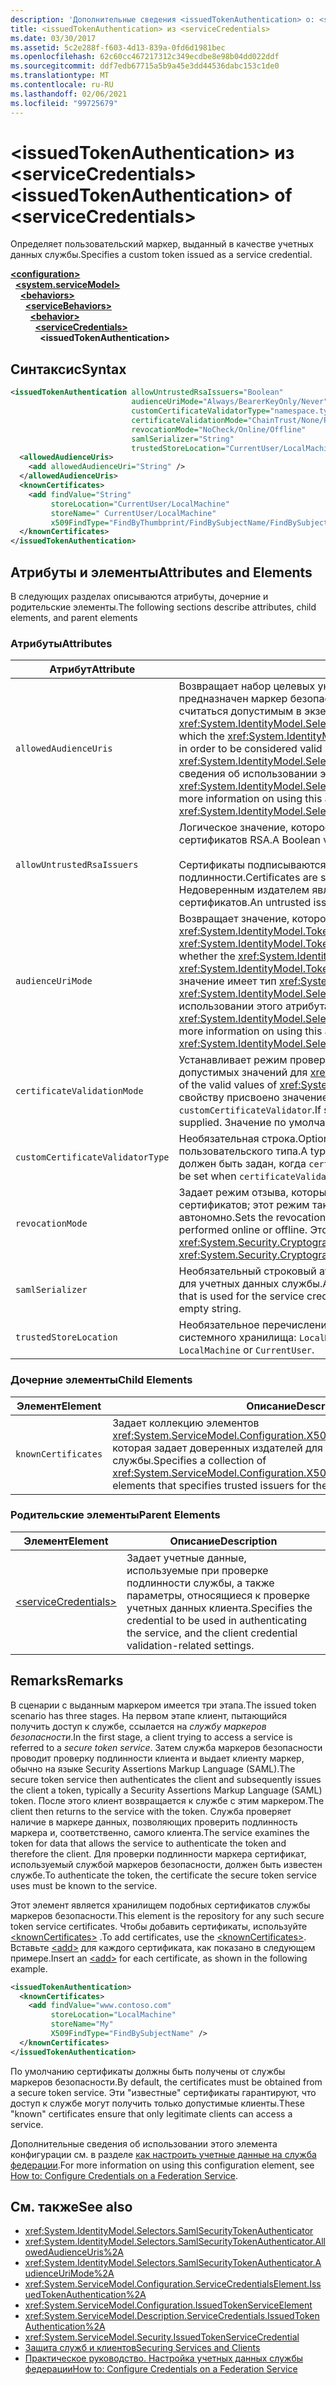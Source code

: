 ```yaml
---
description: 'Дополнительные сведения <issuedTokenAuthentication> о: <serviceCredentials>'
title: <issuedTokenAuthentication> из <serviceCredentials>
ms.date: 03/30/2017
ms.assetid: 5c2e288f-f603-4d13-839a-0fd6d1981bec
ms.openlocfilehash: 62c60cc467217312c349ecdbe8e98b04dd022ddf
ms.sourcegitcommit: ddf7edb67715a5b9a45e3dd44536dabc153c1de0
ms.translationtype: MT
ms.contentlocale: ru-RU
ms.lasthandoff: 02/06/2021
ms.locfileid: "99725679"
---
```

# <a name="issuedtokenauthentication-of-servicecredentials"></a><span data-ttu-id="83627-103">\<issuedTokenAuthentication> из \<serviceCredentials></span><span class="sxs-lookup"><span data-stu-id="83627-103">\<issuedTokenAuthentication> of \<serviceCredentials></span></span>

<span data-ttu-id="83627-104">Определяет пользовательский маркер, выданный в качестве учетных данных службы.</span><span class="sxs-lookup"><span data-stu-id="83627-104">Specifies a custom token issued as a service credential.</span></span>  
  
[**\<configuration>**](../configuration-element.md)\
&nbsp;&nbsp;[**\<system.serviceModel>**](system-servicemodel.md)\
&nbsp;&nbsp;&nbsp;&nbsp;[**\<behaviors>**](behaviors.md)\
&nbsp;&nbsp;&nbsp;&nbsp;&nbsp;&nbsp;[**\<serviceBehaviors>**](servicebehaviors.md)\
&nbsp;&nbsp;&nbsp;&nbsp;&nbsp;&nbsp;&nbsp;&nbsp;[**\<behavior>**](behavior-of-servicebehaviors.md)\
&nbsp;&nbsp;&nbsp;&nbsp;&nbsp;&nbsp;&nbsp;&nbsp;&nbsp;&nbsp;[**\<serviceCredentials>**](servicecredentials.md)\
&nbsp;&nbsp;&nbsp;&nbsp;&nbsp;&nbsp;&nbsp;&nbsp;&nbsp;&nbsp;&nbsp;&nbsp;**\<issuedTokenAuthentication>**  
  
## <a name="syntax"></a><span data-ttu-id="83627-105">Синтаксис</span><span class="sxs-lookup"><span data-stu-id="83627-105">Syntax</span></span>  
  
```xml  
<issuedTokenAuthentication allowUntrustedRsaIssuers="Boolean"
                           audienceUriMode="Always/BearerKeyOnly/Never"
                           customCertificateValidatorType="namespace.typeName, [,AssemblyName] [,Version=version number] [,Culture=culture] [,PublicKeyToken=token]"
                           certificateValidationMode="ChainTrust/None/PeerTrust/PeerOrChainTrust/Custom"
                           revocationMode="NoCheck/Online/Offline"
                           samlSerializer="String"
                           trustedStoreLocation="CurrentUser/LocalMachine">
  <allowedAudienceUris>
    <add allowedAudienceUri="String" />
  </allowedAudienceUris>
  <knownCertificates>
    <add findValue="String"
         storeLocation="CurrentUser/LocalMachine"
         storeName=" CurrentUser/LocalMachine"
         x509FindType="FindByThumbprint/FindBySubjectName/FindBySubjectDistinguishedName/FindByIssuerName/FindByIssuerDistinguishedName/FindBySerialNumber/FindByTimeValid/FindByTimeNotYetValid/FindBySerialNumber/FindByTimeExpired/FindByTemplateName/FindByApplicationPolicy/FindByCertificatePolicy/FindByExtension/FindByKeyUsage/FindBySubjectKeyIdentifier" />
  </knownCertificates>
</issuedTokenAuthentication>
```  
  
## <a name="attributes-and-elements"></a><span data-ttu-id="83627-106">Атрибуты и элементы</span><span class="sxs-lookup"><span data-stu-id="83627-106">Attributes and Elements</span></span>  

 <span data-ttu-id="83627-107">В следующих разделах описываются атрибуты, дочерние и родительские элементы.</span><span class="sxs-lookup"><span data-stu-id="83627-107">The following sections describe attributes, child elements, and parent elements</span></span>  
  
### <a name="attributes"></a><span data-ttu-id="83627-108">Атрибуты</span><span class="sxs-lookup"><span data-stu-id="83627-108">Attributes</span></span>  
  
|<span data-ttu-id="83627-109">Атрибут</span><span class="sxs-lookup"><span data-stu-id="83627-109">Attribute</span></span>|<span data-ttu-id="83627-110">Описание</span><span class="sxs-lookup"><span data-stu-id="83627-110">Description</span></span>|  
|---------------|-----------------|  
|`allowedAudienceUris`|<span data-ttu-id="83627-111">Возвращает набор целевых универсальных кодов ресурса (URI), для которых может быть предназначен маркер безопасности <xref:System.IdentityModel.Tokens.SamlSecurityToken>, чтобы считаться допустимым в экземпляре <xref:System.IdentityModel.Selectors.SamlSecurityTokenAuthenticator>.</span><span class="sxs-lookup"><span data-stu-id="83627-111">Gets the set of target URIs for which the <xref:System.IdentityModel.Tokens.SamlSecurityToken> security token can be targeted for in order to be considered valid by a <xref:System.IdentityModel.Selectors.SamlSecurityTokenAuthenticator> instance.</span></span> <span data-ttu-id="83627-112">Дополнительные сведения об использовании этого атрибута см. в разделе <xref:System.IdentityModel.Selectors.SamlSecurityTokenAuthenticator.AllowedAudienceUris%2A>.</span><span class="sxs-lookup"><span data-stu-id="83627-112">For more information on using this attribute, see <xref:System.IdentityModel.Selectors.SamlSecurityTokenAuthenticator.AllowedAudienceUris%2A>.</span></span>|  
|`allowUntrustedRsaIssuers`|<span data-ttu-id="83627-113">Логическое значение, которое указывает, допускаются ли недоверенные издатели сертификатов RSA.</span><span class="sxs-lookup"><span data-stu-id="83627-113">A Boolean value that specifies if untrusted RSA certificate issuers are allowed.</span></span><br /><br /> <span data-ttu-id="83627-114">Сертификаты подписываются центрами сертификации (ЦС) для проверки подлинности.</span><span class="sxs-lookup"><span data-stu-id="83627-114">Certificates are signed by certification authorities (CAs) to verify authenticity.</span></span> <span data-ttu-id="83627-115">Недоверенным издателем является ЦС, который не указан как надежный для подписания сертификатов.</span><span class="sxs-lookup"><span data-stu-id="83627-115">An untrusted issuer is a CA that is not specified to be trusted to sign certificates.</span></span>|  
|`audienceUriMode`|<span data-ttu-id="83627-116">Возвращает значение, которое указывает, должно ли проверяться свойство <xref:System.IdentityModel.Tokens.SamlSecurityToken> маркера безопасности <xref:System.IdentityModel.Tokens.SamlAudienceRestrictionCondition>.</span><span class="sxs-lookup"><span data-stu-id="83627-116">Gets a value that specifies whether the <xref:System.IdentityModel.Tokens.SamlSecurityToken> security token's <xref:System.IdentityModel.Tokens.SamlAudienceRestrictionCondition> should be validated.</span></span> <span data-ttu-id="83627-117">Это значение имеет тип <xref:System.IdentityModel.Selectors.AudienceUriMode>.</span><span class="sxs-lookup"><span data-stu-id="83627-117">This value is of type <xref:System.IdentityModel.Selectors.AudienceUriMode>.</span></span> <span data-ttu-id="83627-118">Дополнительные сведения об использовании этого атрибута см. в разделе <xref:System.IdentityModel.Selectors.SamlSecurityTokenAuthenticator.AudienceUriMode%2A>.</span><span class="sxs-lookup"><span data-stu-id="83627-118">For more information on using this attribute, see <xref:System.IdentityModel.Selectors.SamlSecurityTokenAuthenticator.AudienceUriMode%2A>.</span></span>|  
|`certificateValidationMode`|<span data-ttu-id="83627-119">Устанавливает режим проверки сертификата.</span><span class="sxs-lookup"><span data-stu-id="83627-119">Sets the certificate validation mode.</span></span> <span data-ttu-id="83627-120">Одно из допустимых значений для <xref:System.ServiceModel.Security.X509CertificateValidationMode>.</span><span class="sxs-lookup"><span data-stu-id="83627-120">One of the valid values of <xref:System.ServiceModel.Security.X509CertificateValidationMode>.</span></span> <span data-ttu-id="83627-121">Если свойству присвоено значение `Custom`, также необходимо указать свойство `customCertificateValidator`.</span><span class="sxs-lookup"><span data-stu-id="83627-121">If set to `Custom`, then a `customCertificateValidator` must also be supplied.</span></span> <span data-ttu-id="83627-122">Значение по умолчанию — `ChainTrust`.</span><span class="sxs-lookup"><span data-stu-id="83627-122">The default is `ChainTrust`.</span></span>|  
|`customCertificateValidatorType`|<span data-ttu-id="83627-123">Необязательная строка.</span><span class="sxs-lookup"><span data-stu-id="83627-123">Optional string.</span></span> <span data-ttu-id="83627-124">Тип и сборка, используемые для проверки пользовательского типа.</span><span class="sxs-lookup"><span data-stu-id="83627-124">A type and assembly used to validate a custom type.</span></span> <span data-ttu-id="83627-125">Этот атрибут должен быть задан, когда `certificateValidationMode` имеет значение `Custom`.</span><span class="sxs-lookup"><span data-stu-id="83627-125">This attribute must be set when `certificateValidationMode` is set to `Custom`.</span></span>|  
|`revocationMode`|<span data-ttu-id="83627-126">Задает режим отзыва, который указывает, проводится ли проверка списка отозванных сертификатов; этот режим также определяет способ проверки: с подключением к сети или автономно.</span><span class="sxs-lookup"><span data-stu-id="83627-126">Sets the revocation mode that specifies whether a revocation check occurs, and if it is performed online or offline.</span></span> <span data-ttu-id="83627-127">Это атрибут типа <xref:System.Security.Cryptography.X509Certificates.X509RevocationMode>.</span><span class="sxs-lookup"><span data-stu-id="83627-127">This attribute is of type <xref:System.Security.Cryptography.X509Certificates.X509RevocationMode>.</span></span>|  
|`samlSerializer`|<span data-ttu-id="83627-128">Необязательный строковый атрибут, который задает тип SamlSerializer, который используется для учетных данных службы.</span><span class="sxs-lookup"><span data-stu-id="83627-128">An optional string attribute that specifies the type of SamlSerializer that is used for the service credential.</span></span> <span data-ttu-id="83627-129">Значение по умолчанию - пустая строка.</span><span class="sxs-lookup"><span data-stu-id="83627-129">The default is an empty string.</span></span>|  
|`trustedStoreLocation`|<span data-ttu-id="83627-130">Необязательное перечисление.</span><span class="sxs-lookup"><span data-stu-id="83627-130">Optional enumeration.</span></span> <span data-ttu-id="83627-131">Одно из двух местоположений системного хранилища: `LocalMachine` или `CurrentUser`.</span><span class="sxs-lookup"><span data-stu-id="83627-131">One of the two system store locations: `LocalMachine` or `CurrentUser`.</span></span>|  
  
### <a name="child-elements"></a><span data-ttu-id="83627-132">Дочерние элементы</span><span class="sxs-lookup"><span data-stu-id="83627-132">Child Elements</span></span>  
  
|<span data-ttu-id="83627-133">Элемент</span><span class="sxs-lookup"><span data-stu-id="83627-133">Element</span></span>|<span data-ttu-id="83627-134">Описание</span><span class="sxs-lookup"><span data-stu-id="83627-134">Description</span></span>|  
|-------------|-----------------|  
|`knownCertificates`|<span data-ttu-id="83627-135">Задает коллекцию элементов <xref:System.ServiceModel.Configuration.X509CertificateTrustedIssuerElement>, которая задает доверенных издателей для учетных данных службы.</span><span class="sxs-lookup"><span data-stu-id="83627-135">Specifies a collection of <xref:System.ServiceModel.Configuration.X509CertificateTrustedIssuerElement> elements that specifies trusted issuers for the service credential.</span></span>|  
  
### <a name="parent-elements"></a><span data-ttu-id="83627-136">Родительские элементы</span><span class="sxs-lookup"><span data-stu-id="83627-136">Parent Elements</span></span>  
  
|<span data-ttu-id="83627-137">Элемент</span><span class="sxs-lookup"><span data-stu-id="83627-137">Element</span></span>|<span data-ttu-id="83627-138">Описание</span><span class="sxs-lookup"><span data-stu-id="83627-138">Description</span></span>|  
|-------------|-----------------|  
|[\<serviceCredentials>](servicecredentials.md)|<span data-ttu-id="83627-139">Задает учетные данные, используемые при проверке подлинности службы, а также параметры, относящиеся к проверке учетных данных клиента.</span><span class="sxs-lookup"><span data-stu-id="83627-139">Specifies the credential to be used in authenticating the service, and the client credential validation-related settings.</span></span>|  
  
## <a name="remarks"></a><span data-ttu-id="83627-140">Remarks</span><span class="sxs-lookup"><span data-stu-id="83627-140">Remarks</span></span>  

 <span data-ttu-id="83627-141">В сценарии с выданным маркером имеется три этапа.</span><span class="sxs-lookup"><span data-stu-id="83627-141">The issued token scenario has three stages.</span></span> <span data-ttu-id="83627-142">На первом этапе клиент, пытающийся получить доступ к службе, ссылается на *службу маркеров безопасности*.</span><span class="sxs-lookup"><span data-stu-id="83627-142">In the first stage, a client trying to access a service is referred to a *secure token service*.</span></span> <span data-ttu-id="83627-143">Затем служба маркеров безопасности проводит проверку подлинности клиента и выдает клиенту маркер, обычно на языке Security Assertions Markup Language (SAML).</span><span class="sxs-lookup"><span data-stu-id="83627-143">The secure token service then authenticates the client and subsequently issues the client a token, typically a Security Assertions Markup Language (SAML) token.</span></span> <span data-ttu-id="83627-144">После этого клиент возвращается к службе с этим маркером.</span><span class="sxs-lookup"><span data-stu-id="83627-144">The client then returns to the service with the token.</span></span> <span data-ttu-id="83627-145">Служба проверяет наличие в маркере данных, позволяющих проверить подлинность маркера и, соответственно, самого клиента.</span><span class="sxs-lookup"><span data-stu-id="83627-145">The service examines the token for data that allows the service to authenticate the token and therefore the client.</span></span> <span data-ttu-id="83627-146">Для проверки подлинности маркера сертификат, используемый службой маркеров безопасности, должен быть известен службе.</span><span class="sxs-lookup"><span data-stu-id="83627-146">To authenticate the token, the certificate the secure token service uses must be known to the service.</span></span>  
  
 <span data-ttu-id="83627-147">Этот элемент является хранилищем подобных сертификатов службы маркеров безопасности.</span><span class="sxs-lookup"><span data-stu-id="83627-147">This element is the repository for any such secure token service certificates.</span></span> <span data-ttu-id="83627-148">Чтобы добавить сертификаты, используйте [\<knownCertificates>](knowncertificates.md) .</span><span class="sxs-lookup"><span data-stu-id="83627-148">To add certificates, use the [\<knownCertificates>](knowncertificates.md).</span></span> <span data-ttu-id="83627-149">Вставьте [\<add>](add-of-knowncertificates.md) для каждого сертификата, как показано в следующем примере.</span><span class="sxs-lookup"><span data-stu-id="83627-149">Insert an [\<add>](add-of-knowncertificates.md) for each certificate, as shown in the following example.</span></span>  
  
```xml  
<issuedTokenAuthentication>
  <knownCertificates>
    <add findValue="www.contoso.com"
         storeLocation="LocalMachine"
         storeName="My"
         X509FindType="FindBySubjectName" />
  </knownCertificates>
</issuedTokenAuthentication>
```  
  
 <span data-ttu-id="83627-150">По умолчанию сертификаты должны быть получены от службы маркеров безопасности.</span><span class="sxs-lookup"><span data-stu-id="83627-150">By default, the certificates must be obtained from a secure token service.</span></span> <span data-ttu-id="83627-151">Эти "известные" сертификаты гарантируют, что доступ к службе могут получить только допустимые клиенты.</span><span class="sxs-lookup"><span data-stu-id="83627-151">These "known" certificates ensure that only legitimate clients can access a service.</span></span>  
  
 <span data-ttu-id="83627-152">Дополнительные сведения об использовании этого элемента конфигурации см. в разделе [как настроить учетные данные на служба федерации](../../../wcf/feature-details/how-to-configure-credentials-on-a-federation-service.md).</span><span class="sxs-lookup"><span data-stu-id="83627-152">For more information on using this configuration element, see [How to: Configure Credentials on a Federation Service](../../../wcf/feature-details/how-to-configure-credentials-on-a-federation-service.md).</span></span>  
  
## <a name="see-also"></a><span data-ttu-id="83627-153">См. также</span><span class="sxs-lookup"><span data-stu-id="83627-153">See also</span></span>

- <xref:System.IdentityModel.Selectors.SamlSecurityTokenAuthenticator>
- <xref:System.IdentityModel.Selectors.SamlSecurityTokenAuthenticator.AllowedAudienceUris%2A>
- <xref:System.IdentityModel.Selectors.SamlSecurityTokenAuthenticator.AudienceUriMode%2A>
- <xref:System.ServiceModel.Configuration.ServiceCredentialsElement.IssuedTokenAuthentication%2A>
- <xref:System.ServiceModel.Configuration.IssuedTokenServiceElement>
- <xref:System.ServiceModel.Description.ServiceCredentials.IssuedTokenAuthentication%2A>
- <xref:System.ServiceModel.Security.IssuedTokenServiceCredential>
- [<span data-ttu-id="83627-154">Защита служб и клиентов</span><span class="sxs-lookup"><span data-stu-id="83627-154">Securing Services and Clients</span></span>](../../../wcf/feature-details/securing-services-and-clients.md)
- [<span data-ttu-id="83627-155">Практическое руководство. Настройка учетных данных службы федерации</span><span class="sxs-lookup"><span data-stu-id="83627-155">How to: Configure Credentials on a Federation Service</span></span>](../../../wcf/feature-details/how-to-configure-credentials-on-a-federation-service.md)
